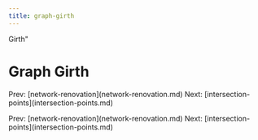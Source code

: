 ```yaml
---
title: graph-girth
---
```


Girth\"

# Graph Girth

Prev:
\[network-renovation](network-renovation.md)
Next:
\[intersection-points](intersection-points.md)

Prev:
\[network-renovation](network-renovation.md)
Next:
\[intersection-points](intersection-points.md)
